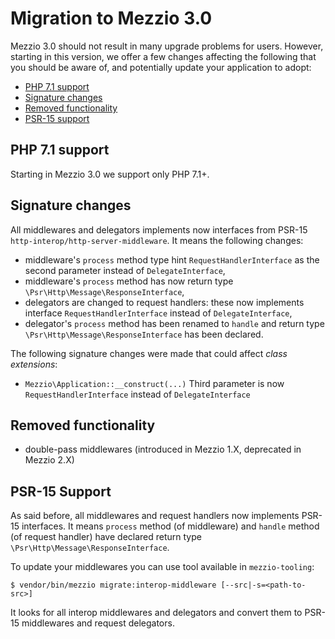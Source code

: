# Migration to Mezzio 3.0

Mezzio 3.0 should not result in many upgrade problems for users. However,
starting in this version, we offer a few changes affecting the following that
you should be aware of, and potentially update your application to adopt:

- [PHP 7.1 support](#php-7.1-support)
- [Signature changes](#signature-changes)
- [Removed functionality](#removed-functionality)
- [PSR-15 support](#psr-15-support)

## PHP 7.1 support

Starting in Mezzio 3.0 we support only PHP 7.1+.

## Signature changes

All middlewares and delegators implements now interfaces from PSR-15
`http-interop/http-server-middleware`. It means the following changes:

- middleware's `process` method type hint `RequestHandlerInterface` as
  the second parameter instead of `DelegateInterface`,
- middleware's `process` method has now return type
  `\Psr\Http\Message\ResponseInterface`,
- delegators are changed to request handlers: these now implements interface
  `RequestHandlerInterface` instead of `DelegateInterface`,
- delegator's `process` method has been renamed to `handle` and
  return type `\Psr\Http\Message\ResponseInterface` has been declared.

The following signature changes were made that could affect _class extensions_:

- `Mezzio\Application::__construct(...)`
  Third parameter is now `RequestHandlerInterface` instead of `DelegateInterface`

## Removed functionality 

- double-pass middlewares (introduced in Mezzio 1.X, deprecated in Mezzio 2.X)

## PSR-15 Support

As said before, all middlewares and request handlers now implements PSR-15
interfaces. It means `process` method (of middleware) and `handle` method
(of request handler) have declared return type `\Psr\Http\Message\ResponseInterface`.

To update your middlewares you can use tool available in `mezzio-tooling`:

```console
$ vendor/bin/mezzio migrate:interop-middleware [--src|-s=<path-to-src>]
```

It looks for all interop middlewares and delegators and convert them to PSR-15
middlewares and request delegators.
